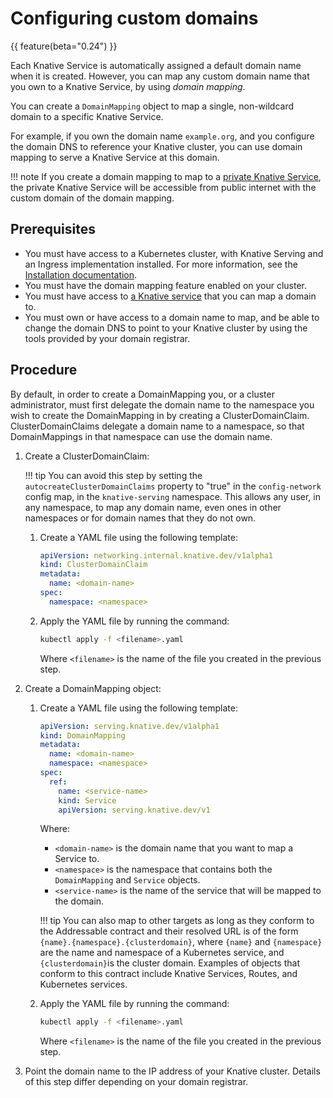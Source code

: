 # Configuring custom domains

{{ feature(beta="0.24") }}

Each Knative Service is automatically assigned a default domain name when it is created. However, you can map any custom domain name that you own to a Knative Service, by using _domain mapping_.

You can create a `DomainMapping` object to map a single, non-wildcard domain to a specific Knative Service.

For example, if you own the domain name `example.org`, and you configure the domain DNS to reference your Knative cluster, you can use domain mapping to
serve a Knative Service at this domain.

!!! note
    If you create a domain mapping to map to a [private Knative Service](private-services.md),
    the private Knative Service will be accessible from public internet with the custom domain of the domain mapping.

## Prerequisites

- You must have access to a Kubernetes cluster, with Knative Serving and an Ingress implementation installed. For more information, see the [Installation documentation](../../../../admin/install/README.md).
- You must have the domain mapping feature enabled on your cluster.
- You must have access to [a Knative service](../../../serving/services/creating-services.md) that you can map a domain to.
- You must own or have access to a domain name to map, and be able to change the domain DNS to point to your Knative cluster by using the tools provided by your domain registrar.

## Procedure

By default, in order to create a DomainMapping you, or a cluster
administrator, must first delegate the domain name to the namespace you wish
to create the DomainMapping in by creating a ClusterDomainClaim.
ClusterDomainClaims delegate a domain name to a namespace, so that
DomainMappings in that namespace can use the domain name.

1. Create a ClusterDomainClaim:

    !!! tip
        You can avoid this step by setting the `autocreateClusterDomainClaims`
        property to "true" in the `config-network` config map, in the
        `knative-serving` namespace. This allows any user, in any namespace, to
        map any domain name, even ones in other namespaces or for domain names
        that they do not own.

    1. Create a YAML file using the following template:

        ```yaml
        apiVersion: networking.internal.knative.dev/v1alpha1
        kind: ClusterDomainClaim
        metadata:
          name: <domain-name>
        spec:
          namespace: <namespace>
        ```

    1. Apply the YAML file by running the command:

        ```bash
        kubectl apply -f <filename>.yaml
        ```
        Where `<filename>` is the name of the file you created in the previous step.

1. Create a DomainMapping object:

    1. Create a YAML file using the following template:

        ```yaml
        apiVersion: serving.knative.dev/v1alpha1
        kind: DomainMapping
        metadata:
          name: <domain-name>
          namespace: <namespace>
        spec:
          ref:
            name: <service-name>
            kind: Service
            apiVersion: serving.knative.dev/v1
        ```
        Where:

        - `<domain-name>` is the domain name that you want to map a Service to.
        - `<namespace>` is the namespace that contains both the `DomainMapping` and `Service` objects.
        - `<service-name>` is the name of the service that will be mapped to the domain.

        !!! tip
            You can also map to other targets as long as they conform to the Addressable contract and their resolved URL is of the form `{name}.{namespace}.{clusterdomain}`, where `{name}` and `{namespace}` are the name and namespace of a Kubernetes service, and `{clusterdomain}`is the cluster domain. Examples of objects that conform to this contract include Knative Services, Routes, and Kubernetes services.

    1. Apply the YAML file by running the command:

        ```bash
        kubectl apply -f <filename>.yaml
        ```
        Where `<filename>` is the name of the file you created in the previous step.

1. Point the domain name to the IP address of your Knative cluster. Details of this step differ depending on your domain registrar.
